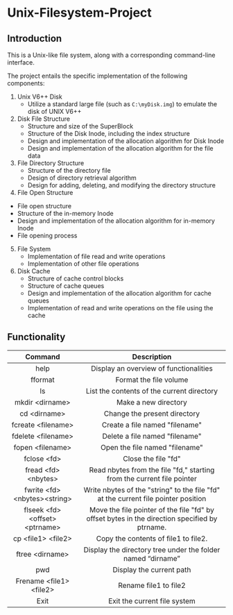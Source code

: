 # Unix-Filesystem-Project

## Introduction

This is a Unix-like file system, along with a corresponding command-line interface.

The project entails the specific implementation of the following components:

1. Unix V6++ Disk
   - Utilize a standard large file (such as `C:\myDisk.img`) to emulate the disk of UNIX V6++
2. Disk File Structure
   - Structure and size of the SuperBlock
   - Structure of the Disk Inode, including the index structure
   - Design and implementation of the allocation algorithm for Disk Inode
   - Design and implementation of the allocation algorithm for the file data
3. File Directory Structure
   - Structure of the directory file
   - Design of directory retrieval algorithm
   - Design for adding, deleting, and modifying the directory structure
4.  File Open Structure
   - File open structure
   - Structure of the in-memory Inode
   - Design and implementation of the allocation algorithm for in-memory Inode
   - File opening process
5. File System
   - Implementation of file read and write operations
   - Implementation of other file operations
6. Disk Cache
   - Structure of cache control blocks
   - Structure of cache queues
   - Design and implementation of the allocation algorithm for cache queues
   - Implementation of read and write operations on the file using the cache

## Functionality 

|                 Command                 |                         Description                          |
| :-------------------------------------: | :----------------------------------------------------------: |
|                  help                   |            Display an overview of functionalities            |
|                 fformat                 |                    Format the file volume                    |
|                   ls                    |          List the contents of the current directory          |
|           mkdir &lt;dirname>            |                     Make a new directory                     |
|             cd &lt;dirname>             |                 Change the present directory                 |
|          fcreate &lt;filename>          |                Create a file named "filename"                |
|          fdelete &lt;filename>          |                Delete a file named "filename"                |
|           fopen &lt;filename>           |                Open the file named "filename"                |
|             fclose &lt;fd>              |                     Close the file  "fd"                     |
|        fread &lt;fd> &lt;nbytes>        | Read nbytes from the file "fd," starting from the current file pointer |
|  fwrite &lt;fd> &lt;nbytes>&lt;string>  | Write nbytes of the "string" to the file "fd" at the current file pointer position |
| flseek &lt;fd> &lt;offset> &lt;ptrname> | Move the file pointer of the file "fd" by offset bytes in the direction specified by ptrname. |
|        cp &lt;file1> &lt;file2>         |             Copy the contents of file1 to file2.             |
|           ftree &lt;dirname>            | Display the directory tree under the folder named “dirname”  |
|                   pwd                   |                   Display the current path                   |
|      Frename &lt;file1> &lt;file2>      |                    Rename file1 to file2                     |
|                  Exit                   |                 Exit the current file system                 |


